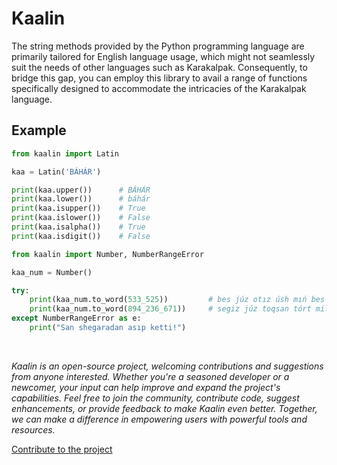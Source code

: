 # Kaalin

<p>
    The string methods provided by the Python programming language are primarily tailored for English language usage, which might not seamlessly suit the needs of other languages such as Karakalpak. Consequently, to bridge this gap, you can employ this library to avail a range of functions specifically designed to accommodate the intricacies of the Karakalpak language. 
</p>

## Example
```python
from kaalin import Latin

kaa = Latin('BÁHÁR')

print(kaa.upper())      # BÁHÁR
print(kaa.lower())      # báhár
print(kaa.isupper())    # True
print(kaa.islower())    # False
print(kaa.isalpha())    # True
print(kaa.isdigit())    # False
```
```python
from kaalin import Number, NumberRangeError

kaa_num = Number()

try:
    print(kaa_num.to_word(533_525))         # bes júz otız úsh mıń bes júz jigirma bes
    print(kaa_num.to_word(894_236_671))     # segiz júz toqsan tórt million eki júz otız altı mıń altı júz jetpis bir
except NumberRangeError as e:
    print("San shegaradan asıp ketti!")
```
<br>

<p>
    <i>
        Kaalin is an open-source project, welcoming contributions and suggestions from anyone interested. Whether you're a seasoned developer or a newcomer, your input can help improve and expand the project's capabilities. Feel free to join the community, contribute code, suggest enhancements, or provide feedback to make Kaalin even better. Together, we can make a difference in empowering users with powerful tools and resources.
    </i>
</p>

[Contribute to the project](https://github.com/turdibekjumabaev/kaalin)